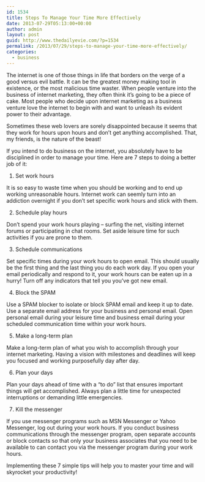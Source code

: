 ```yaml
---
id: 1534
title: Steps To Manage Your Time More Effectively
date: 2013-07-29T05:13:00+00:00
author: admin
layout: post
guid: http://www.thedailyevie.com/?p=1534
permalink: /2013/07/29/steps-to-manage-your-time-more-effectively/
categories:
  - business
---
```

The internet is one of those things in life that borders on the verge of a good versus evil battle. It can be the greatest money making tool in existence, or the most malicious time waster. When people venture into the business of internet marketing, they often think it’s going to be a piece of cake. Most people who decide upon internet marketing as a business venture love the internet to begin with and want to unleash its evident power to their advantage. 

Sometimes these web lovers are sorely disappointed because it seems that they work for hours upon hours and don’t get anything accomplished. That, my friends, is the nature of the beast! 

If you intend to do business on the internet, you absolutely have to be disciplined in order to manage your time. Here are 7 steps to doing a better job of it: 

1. Set work hours 

It is so easy to waste time when you should be working and to end up working unreasonable hours. Internet work can seemly turn into an addiction overnight if you don’t set specific work hours and stick with them. 

2. Schedule play hours 

Don’t spend your work hours playing – surfing the net, visiting internet forums or participating in chat rooms. Set aside leisure time for such activities if you are prone to them. 

3. Schedule communications

Set specific times during your work hours to open email. This should usually be the first thing and the last thing you do each work day. If you open your email periodically and respond to it, your work hours can be eaten up in a hurry! Turn off any indicators that tell you you’ve got new email. 

4. Block the SPAM

Use a SPAM blocker to isolate or block SPAM email and keep it up to date. Use a separate email address for your business and personal email. Open personal email during your leisure time and business email during your scheduled communication time within your work hours. 

5. Make a long-term plan 

Make a long-term plan of what you wish to accomplish through your internet marketing. Having a vision with milestones and deadlines will keep you focused and working purposefully day after day. 

6. Plan your days 

Plan your days ahead of time with a “to do” list that ensures important things will get accomplished. Always plan a little time for unexpected interruptions or demanding little emergencies. 

7. Kill the messenger 

If you use messenger programs such as MSN Messenger or Yahoo Messenger, log out during your work hours. If you conduct business communications through the messenger program, open separate accounts or block contacts so that only your business associates that you need to be available to can contact you via the messenger program during your work hours. 

Implementing these 7 simple tips will help you to master your time and will skyrocket your productivity!